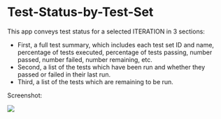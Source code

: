 Test-Status-by-Test-Set
================================

This app conveys test status for a selected ITERATION in 3 sections:

- First, a full test summary, which includes each test set ID and name, percentage of tests executed, percentage of tests passing, number passed, number failed, number remaining, etc.
- Second, a list of the tests which have been run and whether they passed or failed in their last run.
- Third, a list of the tests which are remaining to be run.

Screenshot:<P>
<img src=http://i.imgur.com/E68DzXc.png>
